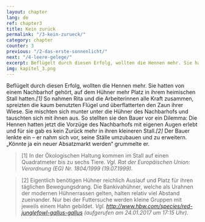 ```yaml
---
layout: chapter
lang: de
ref: chapter3
title: Kein zurück
permalink: "/3-kein-zurueck/"
category: chapter
counter: 3
previous: "/2-das-erste-sonnenlicht/"
next: "/4-leere-gelege/"
excerpt: Beflügelt durch diesen Erfolg, wollten die Hennen mehr. Sie hatten von einem Nachbarhof gehört, auf dem Hühner mehr Platz in ihrem heimischen Stall hatten ...
img: kapitel_3.png
---
```


Beflügelt durch diesen Erfolg, wollten die Hennen mehr. Sie hatten von einem Nachbarhof gehört, auf dem Hühner mehr Platz in ihrem heimischen Stall hatten._[1]_ So nahmen Rita und die Arbeiterinnen alle Kraft zusammen, spreizten die kaum benutzten Flügel und überflatterten den Zaun ihrer Wiese. Sie mischten sich munter unter die Hühner des Nachbarhofs und tauschten sich mit ihnen aus. So stellten sie den Bauer vor ein Dilemma: Die Hennen hatten jetzt die Vorzüge des Nachbarhofs mit eigenen Augen erlebt und für sie gab es kein Zurück mehr in ihren kleineren Stall._[2]_ Der Bauer lenkte ein – er nahm sich vor, seine Ställe umzubauen und zu erweitern. „Könnte ja ein neuer Absatzmarkt werden“ grummelte er.

> [1] In der Ökologischen Haltung kommen im Stall auf einen Quadratmeter bis zu sechs Tiere.
_Vgl. Rat der Europäischen Union: Verordnung (EG) Nr. 1804/1999 (19.07.1999)._

> [2] Eigentlich benötigen Hühner reichlich Auslauf und Platz für ihren täglichen Bewegungsdrang. Die Bankivahühner, welche als Urahnen der modernen Hühnerrassen gelten, halten relativ viel Abstand zueinander. Nur bei der Futtersuche werden kleine Gruppen mit jeweils einem Hahn gebildet.
_Vgl. http://www.hbw.com/species/red-junglefowl-gallus-gallus (aufgerufen am 24.01.2017 um 17:15 Uhr)._

